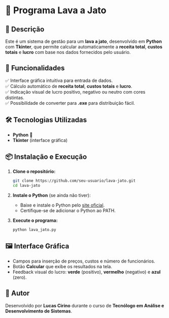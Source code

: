 # 🚗 Programa Lava a Jato

## 📌 Descrição

Este é um sistema de gestão para um **lava a jato**, desenvolvido em **Python** com **Tkinter**, que permite calcular automaticamente a **receita total**, **custos totais** e **lucro** com base nos dados fornecidos pelo usuário.

## 🎯 Funcionalidades

✅ Interface gráfica intuitiva para entrada de dados.  
✅ Cálculo automático de **receita total**, **custos totais** e **lucro**.  
✅ Indicação visual de lucro positivo, negativo ou neutro com cores distintas.  
✅ Possibilidade de converter para **.exe** para distribuição fácil.  

## 🛠 Tecnologias Utilizadas

- **Python** 🐍
- **Tkinter** (interface gráfica)

## 📦 Instalação e Execução

1. **Clone o repositório:**
   ```sh
   git clone https://github.com/seu-usuario/lava-jato.git
   cd lava-jato
   ```

2. **Instale o Python** (se ainda não tiver):
   - Baixe e instale o Python pelo [site oficial](https://www.python.org/downloads/).
   - Certifique-se de adicionar o Python ao PATH.

3. **Execute o programa:**
   ```sh
   python lava_jato.py
   ```

## 🖼 Interface Gráfica

- Campos para inserção de preços, custos e número de funcionários.
- Botão **Calcular** que exibe os resultados na tela.
- Feedback visual do lucro: **verde** (positivo), **vermelho** (negativo) e **azul** (zero).

## 📌 Autor

Desenvolvido por **Lucas Cirino** durante o curso de **Tecnólogo em Análise e Desenvolvimento de Sistemas**.
